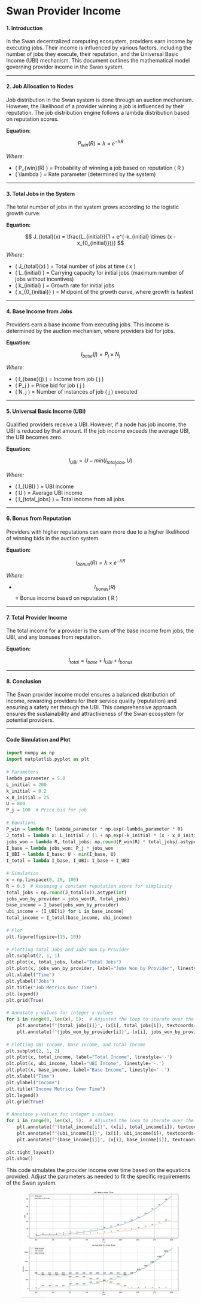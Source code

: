 # Swan Provider Income

#### **1. Introduction**

In the Swan decentralized computing ecosystem, providers earn income by executing jobs. Their income is influenced by various factors, including the number of jobs they execute, their reputation, and the Universal Basic Income (UBI) mechanism. This document outlines the mathematical model governing provider income in the Swan system.

***

#### **2. Job Allocation to Nodes**

Job distribution in the Swan system is done through an auction mechanism. However, the likelihood of a provider winning a job is influenced by their reputation. The job distribution engine follows a lambda distribution based on reputation scores.

**Equation:**&#x20;



$$
P_{win}(R) = \lambda \times e^{-\lambda R}
$$

_Where:_

* ( P\_{win}(R) ) = Probability of winning a job based on reputation ( R )
* ( \lambda ) = Rate parameter (determined by the system)

***

#### **3. Total Jobs in the System**

The total number of jobs in the system grows according to the logistic growth curve:

**Equation:**&#x20;



$$
J_{total}(x) = \frac{L_{initial}}{1 + e^{-k_{initial} \times (x - x_{0_{initial}})}}
$$

_Where:_

* ( J\_{total}(x) ) = Total number of jobs at time ( x )
* ( L\_{initial} ) = Carrying capacity for initial jobs (maximum number of jobs without incentives)
* ( k\_{initial} ) = Growth rate for initial jobs
* ( x\_{0\_{initial\}} ) = Midpoint of the growth curve, where growth is fastest

***

#### **4. Base Income from Jobs**

Providers earn a base income from executing jobs. This income is determined by the auction mechanism, where providers bid for jobs.

**Equation:**&#x20;



$$
I_{base}(j) = P_j \times N_j
$$

_Where:_

* ( I\_{base}(j) ) = Income from job ( j )
* ( P\_j ) = Price bid for job ( j )
* ( N\_j ) = Number of instances of job ( j ) executed

***

#### **5. Universal Basic Income (UBI)**

Qualified providers receive a UBI. However, if a node has job income, the UBI is reduced by that amount. If the job income exceeds the average UBI, the UBI becomes zero.

**Equation:**&#x20;



$$
I_{UBI} = U - min(I_{total_jobs}, U)
$$

_Where:_

* ( I\_{UBI} ) = UBI income
* ( U ) = Average UBI income
* ( I\_{total\_jobs} ) = Total income from all jobs

***

#### **6. Bonus from Reputation**

Providers with higher reputations can earn more due to a higher likelihood of winning bids in the auction system.

**Equation:**&#x20;



$$
I_{bonus}(R) = \lambda \times e^{-\lambda R}
$$

_Where:_

* $$I_{\text{bonus}}(R)$$= Bonus income based on reputation ( R )

***

#### **7. Total Provider Income**

The total income for a provider is the sum of the base income from jobs, the UBI, and any bonuses from reputation.

**Equation:**&#x20;



$$
I_{total} = I_{base} + I_{UBI} + I_{bonus}
$$

***

#### **8. Conclusion**

The Swan provider income model ensures a balanced distribution of income, rewarding providers for their service quality (reputation) and ensuring a safety net through the UBI. This comprehensive approach ensures the sustainability and attractiveness of the Swan ecosystem for potential providers.

***

#### **Code Simulation and Plot**

```python
import numpy as np
import matplotlib.pyplot as plt

# Parameters
lambda_parameter = 5.0
L_initial = 200
k_initial = 0.2
x_0_initial = 25
U = 800
P_j = 100  # Price bid for job

# Equations
P_win = lambda R: lambda_parameter * np.exp(-lambda_parameter * R)
J_total = lambda x: L_initial / (1 + np.exp(-k_initial * (x - x_0_initial)))
jobs_won = lambda R, total_jobs: np.round(P_win(R) * total_jobs).astype(int)
I_base = lambda jobs_won: P_j * jobs_won
I_UBI = lambda I_base: U - min(I_base, U)
I_total = lambda I_base, I_UBI: I_base + I_UBI

# Simulation
x = np.linspace(0, 20, 100)
R = 0.5  # Assuming a constant reputation score for simplicity
total_jobs = np.round(J_total(x)).astype(int)
jobs_won_by_provider = jobs_won(R, total_jobs)
base_income = I_base(jobs_won_by_provider)
ubi_income = [I_UBI(i) for i in base_income]
total_income = I_total(base_income, ubi_income)

# Plot
plt.figure(figsize=(15, 10))

# Plotting Total Jobs and Jobs Won by Provider
plt.subplot(2, 1, 1)
plt.plot(x, total_jobs, label="Total Jobs")
plt.plot(x, jobs_won_by_provider, label="Jobs Won by Provider", linestyle='--')
plt.xlabel("Time")
plt.ylabel("Jobs")
plt.title("Job Metrics Over Time")
plt.legend()
plt.grid(True)

# Annotate y-values for integer x-values
for i in range(0, len(x), 5):  # Adjusted the loop to iterate over the length of x with a step of 5
    plt.annotate(f"{total_jobs[i]}", (x[i], total_jobs[i]), textcoords="offset points", xytext=(0,5), ha='center')
    plt.annotate(f"{jobs_won_by_provider[i]}", (x[i], jobs_won_by_provider[i]), textcoords="offset points", xytext=(0,5), ha='center')

# Plotting UBI Income, Base Income, and Total Income
plt.subplot(2, 1, 2)
plt.plot(x, total_income, label="Total Income", linestyle='-')
plt.plot(x, ubi_income, label="UBI Income", linestyle='-.')
plt.plot(x, base_income, label="Base Income", linestyle='-.')
plt.xlabel("Time")
plt.ylabel("Income")
plt.title("Income Metrics Over Time")
plt.legend()
plt.grid(True)

# Annotate y-values for integer x-values
for i in range(0, len(x), 5):  # Adjusted the loop to iterate over the length of x with a step of 5
    plt.annotate(f"{total_income[i]}", (x[i], total_income[i]), textcoords="offset points", xytext=(0,5), ha='center')
    plt.annotate(f"{ubi_income[i]}", (x[i], ubi_income[i]), textcoords="offset points", xytext=(0,5), ha='center')
    plt.annotate(f"{base_income[i]}", (x[i], base_income[i]), textcoords="offset points", xytext=(0,5), ha='center')

plt.tight_layout()
plt.show()

```

This code simulates the provider income over time based on the equations provided. Adjust the parameters as needed to fit the specific requirements of the Swan system.

<figure><img src="../../../.gitbook/assets/image (147).png" alt=""><figcaption></figcaption></figure>
